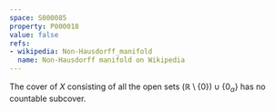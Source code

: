 ```yaml
---
space: S000085
property: P000018
value: false
refs:
- wikipedia: Non-Hausdorff_manifold
  name: Non-Hausdorff manifold on Wikipedia
---
```


The cover of $X$ consisting of all the open sets $(\mathbb R\setminus\{0\})\cup\{0_\alpha\}$ has no countable subcover.
